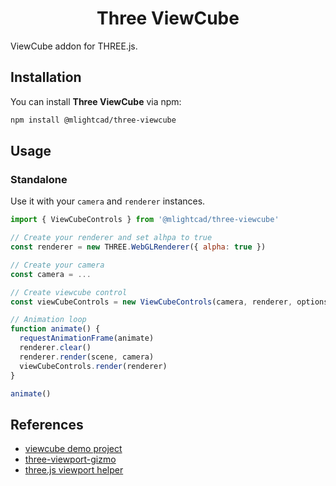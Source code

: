 <h1 align="center">Three ViewCube</h1>

ViewCube addon for THREE.js. 
## Installation

You can install **Three ViewCube** via npm:

```bash
npm install @mlightcad/three-viewcube
```

## Usage

### Standalone

Use it with your `camera` and `renderer` instances.

```javascript
import { ViewCubeControls } from '@mlightcad/three-viewcube'

// Create your renderer and set alhpa to true
const renderer = new THREE.WebGLRenderer({ alpha: true })

// Create your camera
const camera = ...

// Create viewcube control
const viewCubeControls = new ViewCubeControls(camera, renderer, options)

// Animation loop
function animate() {
  requestAnimationFrame(animate)
  renderer.clear()
  renderer.render(scene, camera)
  viewCubeControls.render(renderer)
}

animate()
```

## References
- [viewcube demo project](https://codesandbox.io/s/y35w749501?file=/src/index.js)
- [three-viewport-gizmo](https://github.com/Fennec-hub/three-viewport-gizmo/)
- [three.js viewport helper](https://github.com/mrdoob/three.js/blob/dev/examples/jsm/helpers/ViewHelper.js)

